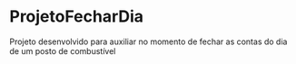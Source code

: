 # ProjetoFecharDia
Projeto desenvolvido para auxiliar no momento de fechar as contas do dia de um posto de combustível
